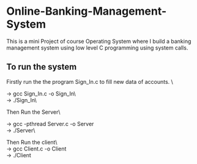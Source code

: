 # Online-Banking-Management-System
This is a mini Project of course Operating System where I build a banking management system using low level C programming using system calls.


## To run the system

Firstly run the the program Sign_In.c to fill new data of accounts. \

-> gcc Sign_In.c -o Sign_In\  
-> ./Sign_In\

Then Run the Server\  

-> gcc -pthread Server.c -o Server  \
-> ./Server\

Then Run the client\  
-> gcc Client.c -o Client  
-> ./Client
